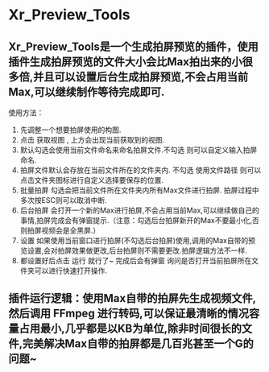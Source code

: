 # Xr_Preview_Tools

## Xr_Preview_Tools是一个生成拍屏预览的插件，使用插件生成拍屏预览的文件大小会比Max拍出来的小很多倍,并且可以设置后台生成拍屏预览,不会占用当前Max,可以继续制作等待完成即可.

使用方法：
  1. 先调整一个想要拍屏使用的构图.
  1. 点击 获取视图 , 上方会出现当前获取到的视图.
  1. 默认勾选会使用当前文件命名来命名拍屏文件.不勾选 则可以自定义输入拍屏命名.
  1. 拍屏文件默认会存放在当前文件所在的文件夹内. 不勾选 使用文件路径 则可以点击文件夹图标进行自定义选择要保存的位置.
  1. 批量拍屏 勾选会把当前文件所在文件夹内所有Max文件进行拍屏. 拍屏过程中多次按ESC则可以取消中断.
  1. 后台拍屏 会打开一个新的Max进行拍屏,不会占用当前Max,可以继续做自己的事情,拍屏完成会有弹窗提示.（注意：勾选后台拍屏新开的Max不要最小化,否则拍屏视频会是全黑屏.）
  1. 设置 如果使用当前窗口进行拍屏(不勾选后台拍屏)使用,调用的Max自带的预览设置,会对拍屏效果做更改,后台拍屏则不需要更改.拍屏逻辑方法不一样.
  1. 都设置好后点击 运行 就行了~ 完成后会有弹窗 询问是否打开当前拍屏所在文件夹可以进行快速打开操作.


## 插件运行逻辑：使用Max自带的拍屏先生成视频文件,然后调用 FFmpeg 进行转码,可以保证最清晰的情况容量占用最小,几乎都是以KB为单位,除非时间很长的文件,完美解决Max自带的拍屏都是几百兆甚至一个G的问题~
     
